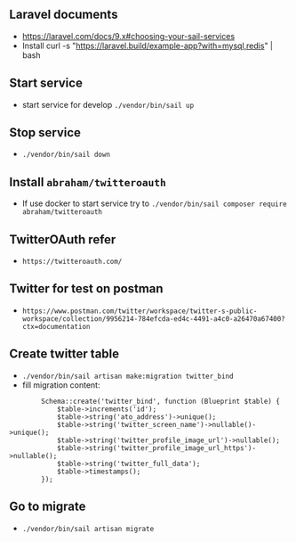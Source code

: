## Laravel documents
* https://laravel.com/docs/9.x#choosing-your-sail-services
* Install curl -s "https://laravel.build/example-app?with=mysql,redis" | bash


## Start service
* start service for develop `./vendor/bin/sail up`

## Stop service 
* `./vendor/bin/sail down`

## Install  `abraham/twitteroauth`
* If use docker to start service try to `./vendor/bin/sail composer require abraham/twitteroauth`

## TwitterOAuth refer
* `https://twitteroauth.com/`

## Twitter for test on postman
* `https://www.postman.com/twitter/workspace/twitter-s-public-workspace/collection/9956214-784efcda-ed4c-4491-a4c0-a26470a67400?ctx=documentation`

## Create twitter table
* `./vendor/bin/sail artisan make:migration twitter_bind`
* fill migration content:
```text
        Schema::create('twitter_bind', function (Blueprint $table) {
            $table->increments('id');
            $table->string('ato_address')->unique();
            $table->string('twitter_screen_name')->nullable()->unique();
            $table->string('twitter_profile_image_url')->nullable();
            $table->string('twitter_profile_image_url_https')->nullable();
            $table->string('twitter_full_data');
            $table->timestamps();
        });
```

## Go to migrate
* `./vendor/bin/sail artisan migrate`



